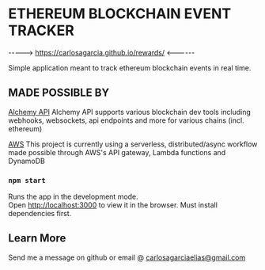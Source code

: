 # ETHEREUM BLOCKCHAIN EVENT TRACKER

-----> https://carlosagarcia.github.io/rewards/  <------

Simple application meant to track ethereum blockchain events in real time.
## MADE POSSIBLE BY

[Alchemy API](https://www.alchemy.com/)
    Alchemy API supports various blockchain dev tools including webhooks, websockets, api endpoints and more for various chains (incl. ethereum)

[AWS](https://aws.amazon.com/)
    This project is currently using a serverless, distributed/async workflow made possible through AWS's API gateway, Lambda functions and DynamoDB

### `npm start`

Runs the app in the development mode.\
Open [http://localhost:3000](http://localhost:3000) to view it in the browser.
Must install dependencies first. 

## Learn More
Send me a message on github or email @ carlosagarciaelias@gmail.com
